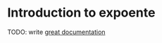 # Introduction to expoente

TODO: write [great documentation](http://jacobian.org/writing/what-to-write/)
